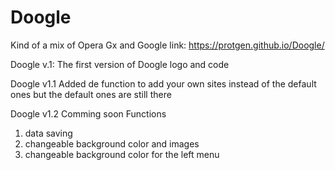 # Doogle
Kind of a mix of Opera Gx and Google
link: https://protgen.github.io/Doogle/

Doogle v.1:
The first version of Doogle logo and code

Doogle v1.1
Added de function to add your own
sites instead of the default ones
but the default ones are still there

Doogle v1.2 Comming soon Functions
1. data saving
2. changeable background color and images
3. changeable background color for the left menu
